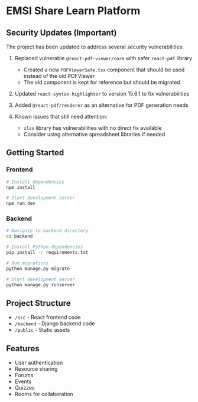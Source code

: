 # EMSI Share Learn Platform

## Security Updates (Important)

The project has been updated to address several security vulnerabilities:

1. Replaced vulnerable `@react-pdf-viewer/core` with safer `react-pdf` library
   - Created a new `PDFViewerSafe.tsx` component that should be used instead of the old PDFViewer
   - The old component is kept for reference but should be migrated

2. Updated `react-syntax-highlighter` to version 15.6.1 to fix vulnerabilities

3. Added `@react-pdf/renderer` as an alternative for PDF generation needs

4. Known issues that still need attention:
   - `xlsx` library has vulnerabilities with no direct fix available
   - Consider using alternative spreadsheet libraries if needed

## Getting Started

### Frontend
```bash
# Install dependencies
npm install

# Start development server
npm run dev
```

### Backend
```bash
# Navigate to backend directory
cd backend

# Install Python dependencies
pip install -r requirements.txt

# Run migrations
python manage.py migrate

# Start development server
python manage.py runserver
```

## Project Structure

- `/src` - React frontend code
- `/backend` - Django backend code
- `/public` - Static assets

## Features

- User authentication
- Resource sharing
- Forums
- Events
- Quizzes
- Rooms for collaboration